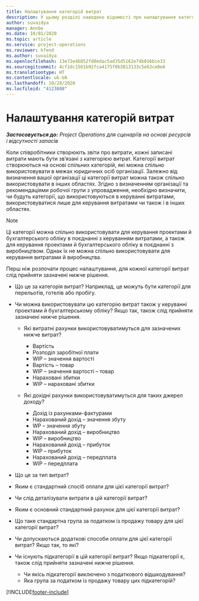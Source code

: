 ```yaml
---
title: Налаштування категорій витрат
description: У цьому розділі наведено відомості про налаштування категорій витрат і спільних категорій для звітів про витрати.
author: suvaidya
manager: Annbe
ms.date: 10/01/2020
ms.topic: article
ms.service: project-operations
ms.reviewer: kfend
ms.author: suvaidya
ms.openlocfilehash: 13e72e4b852fd0edac5ad35d5162e74b016bce33
ms.sourcegitcommit: 4cf1dc1561b92fca4175f0b3813133c5e63ce8e6
ms.translationtype: HT
ms.contentlocale: uk-UA
ms.lasthandoff: 10/28/2020
ms.locfileid: "4123808"
---
```

# <a name="set-up-expense-categories"></a>Налаштування категорій витрат

_**Застосовується до:** Project Operations для сценаріїв на основі ресурсів і відсутності запасів_

Коли співробітники створюють звіти про витрати, кожні записані витрати мають бути зв’язані з категорією витрат. Категорії витрат створюються на основі спільних категорій, які можна спільно використовувати в межах юридичних осіб організації. Залежно від визначення вашої організації ці категорії витрат можна також спільно використовувати в інших областях. Згідно з визначенням організації та рекомендаціями робочої групи з упровадження, необхідно визначити, чи будуть категорії, що використовуються в керуванні витратами, використовуватися лише для керування витратами чи також і в інших областях.

> [!NOTE]
> Ці категорії можна спільно використовувати для керування проектами й бухгалтерського обліку в поєднанні з керуванням витратами, а також для керування проектами й бухгалтерського обліку в поєднанні з виробництвом. Однак їх не можна спільно використовувати для керування витратами й виробництва.

Перш ніж розпочати процес налаштування, для кожної категорії витрат слід прийняти зазначені нижче рішення.

- Що це за категорія витрат? Наприклад, це можуть бути категорії для перельотів, готелів або пробігу.
- Чи можна використовувати цю категорію витрат також у керуванні проектами й бухгалтерському обліку? Якщо так, також слід прийняти зазначені нижче рішення.

    - Які витратні рахунки використовуватимуться для зазначених нижче витрат?

        - Вартість
        - Розподіл заробітної плати
        - WIP – значення вартості
        - Вартість – товар
        - WIP – значення вартості – товар
        - Нараховані збитки
        - WIP – нараховані збитки

    - Які дохідні рахунки використовуватимуться для таких джерел доходу?

        - Дохід із рахунками-фактурами
        - Нарахований дохід – значення збуту
        - WP – значення збуту
        - Нарахований дохід – виробництво
        - WIP – виробництво
        - Нарахований дохід – прибуток
        - WIP – прибуток
        - Нарахований дохід – передплата
        - WIP – передплата

- Що це за тип витрат?
- Яким є стандартний спосіб оплати для цієї категорії витрат?
- Чи слід деталізувати витрати в цій категорії витрат?
- Яким є основний стандартний рахунок для цієї категорії витрат?
- Що таке стандартна група за податком із продажу товару для цієї категорії витрат?
- Чи допускаються додаткові способи оплати для цієї категорії витрат? Якщо так, то які?
- Чи існують підкатегорії в цій категорії витрат? Якщо підкатегорії є, також слід прийняти зазначені нижче рішення.

    - Чи якісь підкатегорії виключено з податкового відшкодування?
    - Яка група за податком із продажу товару цих підкатегорій?


[!INCLUDE[footer-include](../includes/footer-banner.md)]